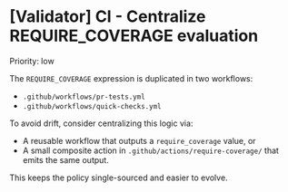 # [Validator] CI - Centralize REQUIRE_COVERAGE evaluation

Priority: low

The `REQUIRE_COVERAGE` expression is duplicated in two workflows:

- `.github/workflows/pr-tests.yml`
- `.github/workflows/quick-checks.yml`

To avoid drift, consider centralizing this logic via:

- A reusable workflow that outputs a `require_coverage` value, or
- A small composite action in `.github/actions/require-coverage/` that emits the same output.

This keeps the policy single-sourced and easier to evolve.
